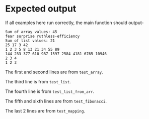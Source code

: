 # Expected output
If all examples here run correctly, the main function should output-
```
Sum of array values: 45
fear surprise ruthless-efficiency
Sum of list values: 21
25 17 3 42
1 2 3 5 8 13 21 34 55 89
144 233 377 610 987 1597 2584 4181 6765 10946
2 3 4
1 2 3
```

The first and second lines are from `test_array`.

The third line is from `test_list`.

The fourth line is from `test_list_from_arr`.

The fifth and sixth lines are from `test_fibonacci`.

The last 2 lines are from `test_mapping`.